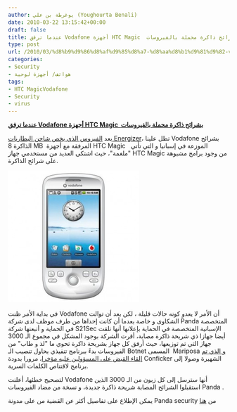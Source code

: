 ```yaml
---
author: يوغرطة بن علي (Youghourta Benali)
date: 2010-03-22 13:15:42+00:00
draft: false
title: عندما ترفق Vodafone أجهزة HTC Magic  بشرائح ذاكرة محملة بالفيروسات
type: post
url: /2010/03/%d8%b9%d9%86%d8%af%d9%85%d8%a7-%d8%aa%d8%b1%d9%81%d9%82-vodafone-%d8%a8%d8%a3%d8%ac%d9%87%d8%b2%d8%a9-htc-magic-%d8%b4%d8%b1%d8%a7%d8%a6%d8%ad-%d8%b0%d8%a7%d9%83%d8%b1%d8%a9-%d9%85%d8%ad%d9%85%d9%84/
categories:
- Security
- هواتف/ أجهزة لوحية
tags:
- HTC MagicVodafone
- Security
- virus
---
```


[**عندما ترفق Vodafone أجهزة HTC Magic  بشرائح ذاكرة محملة بالفيروسات**](https://www.it-scoop.com/2010/03/%d8%b9%d9%86%d8%af%d9%85%d8%a7-%d8%aa%d8%b1%d9%81%d9%82-vodafone-%d8%a8%d8%a3%d8%ac%d9%87%d8%b2%d8%a9-htc-magic-%d8%b4%d8%b1%d8%a7%d8%a6%d8%ad-%d8%b0%d8%a7%d9%83%d8%b1%d8%a9-%d9%85%d8%ad%d9%85%d9%84/)


بعد [الفيروس الذي يخص شاحن البطاريات Energizer](https://www.it-scoop.com/2010/03/%D8%A2%D8%AE%D8%B1-%D8%B5%D9%8A%D8%AD%D8%A7%D8%AA-%D8%A7%D9%84%D8%A8%D8%B1%D8%A7%D9%85%D8%AC-%D8%A7%D9%84%D8%B6%D8%A7%D8%B1%D8%A9%D8%8C-trojan-%D9%85%D8%B6%D9%85%D9%86-%D9%81%D9%8A-%D8%B4%D8%A7%D8%AD/)، تطل علينا Vodafone بشرائح الذاكرة 8 MB  المرفقة مع أجهزة HTC Magic   الموزعة في إسبانيا و التي تأتي "ملغمة"، حيث اشتكى العديد من مستخدمي جهاز HTC Magic من وجود برامج مشبوهة على شرائح الذاكرة.

[![](htc_magic-298x300.jpg)
](https://www.it-scoop.com/2010/03/%d8%b9%d9%86%d8%af%d9%85%d8%a7-%d8%aa%d8%b1%d9%81%d9%82-vodafone-%d8%a8%d8%a3%d8%ac%d9%87%d8%b2%d8%a9-htc-magic-%d8%b4%d8%b1%d8%a7%d8%a6%d8%ad-%d8%b0%d8%a7%d9%83%d8%b1%d8%a9-%d9%85%d8%ad%d9%85%d9%84/)

في بداية الأمر ظنت Vodafone أن الأمر لا يعدو كونه حالات قليلة ، لكن بعد أن توالت الشكاوى و خاصة بعدما أن كانت إحداها من طرف موظف لدى شركة Panda المتخصصة في الحماية و أتبعتها شركة S21Sec الإسبانية المتخصصة في الحماية بإعلانها أنها تلقت أيضا جهازا ذي شريحة ذاكرة مصابة، أقرت الشركة بوجود المشكل في مجموع الـ 3000 جهاز التي تم توزيعها، حيث أرفق كل جهاز بشريحة ذاكرة تحوي ما "لذ و طاب" من الفيروسات بدءً ببرنامج تنفيذي يحاول تنصيب الـ Botnet المسمى  Mariposa [و الذي تم إلقاء القبض على المسؤولين عليه مؤخرا](https://www.it-scoop.com/2010/03/%d8%a7%d9%84%d8%b4%d8%b1%d8%b7%d8%a9-%d8%a7%d9%84%d8%a5%d8%b3%d8%a8%d8%a7%d9%86%d9%8a%d8%a9-%d8%aa%d9%84%d9%82%d9%8a-%d8%a7%d9%84%d9%82%d8%a8%d8%b6-%d8%b9%d9%84%d9%89-%d8%a7%d9%84%d9%85%d8%b3%d8%a4/)، مرورا بدودة Conficker الشهيرة وصولا إلى برنامج لاقتناص الكلمات السرية.

لتصحيح خطئها، أعلنت Vodafone أنها سترسل إلى كل زبون من الـ 3000 الذين استقبلوا الشرائح المصابة شريحة ذاكرة جديدة، و نسخة من مضاد الفيروسات Panda .

يمكن الإطلاع على تفاصيل أكثر عن القضية من على مدونة Panda security من [هنا](http://research.pandasecurity.com/vodafone-distributes-mariposa-part-2/?utm_source=feedburner&utm_medium=feed&utm_campaign=Feed:+PandaResearch+%28Panda+Research%29&utm_content=Google+Reader)
